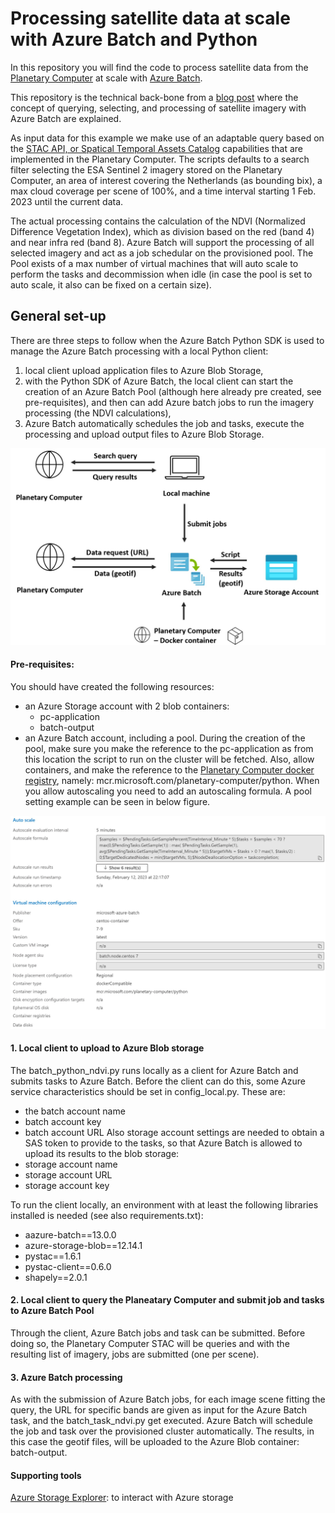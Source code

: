 # Processing satellite data at scale with Azure Batch and Python

In this repository you will find the code to process satellite data from the [Planetary Computer](https://planetarycomputer.microsoft.com/) at scale with [Azure Batch](https://docs.microsoft.com/en-us/azure/batch/batch-technical-overview).

This repository is the technical back-bone from a [blog post](https://towardsdatascience.com/point-clouds-in-the-cloud-b7266da4ff25) where the concept of querying, selecting, and processing of satellite imagery with Azure Batch are explained.

As input data for this example we make use of an adaptable query based on the [STAC API, or Spatical Temporal Assets Catalog](https://stacspec.org/en) capabilities that are implemented in the Planetary Computer. The scripts defaults to a search filter selecting the ESA Sentinel 2 imagery stored on the Planetary Computer, an area of interest covering the Netherlands (as bounding bix), a max cloud coverage per scene of 100%, and a time interval starting 1 Feb. 2023 until the current data.

The actual processing contains the calculation of the NDVI (Normalized Difference Vegetation Index), which as division based on the red (band 4) and near infra red (band 8). Azure Batch will support the processing of all selected imagery and act as a job schedular on the provisioned pool. The Pool exists of a max number of virtual machines that will auto scale to perform the tasks and decommission when idle (in case the pool is set to auto scale, it also can be fixed on a certain size).


## General set-up

There are three steps to follow when the Azure Batch Python SDK is used to manage the Azure Batch processing with a local Python client:
1) local client upload application files to Azure Blob Storage, 
2) with the Python SDK of Azure Batch, the local client can start the creation of an Azure Batch Pool (although here already pre created, see pre-requisites), and then can add Azure batch jobs to run the imagery processing (the NDVI calculations), 
3) Azure Batch automatically schedules the job and tasks, execute the processing and upload output files to Azure Blob Storage.  

<img src="./img/architecture.jpg" width="600"/>

#### Pre-requisites:
You should have created the following resources:
-   an Azure Storage account with 2 blob containers: 
    - pc-application
    - batch-output
-   an Azure Batch account, including a pool. During the creation of the pool, make sure you make the reference to the pc-application as from this location the script to run on the cluster will be fetched. Also, allow containers, and make the reference to the [Planetary Computer docker registry](https://github.com/microsoft/planetary-computer-containers), namely: mcr.microsoft.com/planetary-computer/python. When you allow autoscaling you need to add an autoscaling formula. A pool setting example can be seen in below figure.

<img src="./img/pool_settings.jpg" width="600"/> 


#### 1. Local client to upload to Azure Blob storage
The batch_python_ndvi.py runs locally as a client for Azure Batch and submits tasks to Azure Batch. Before the client can do this, some Azure service characteristics should be set in config_local.py. These are:
- the batch account name 
- batch account key
- batch account URL
Also storage account settings are needed to obtain a SAS token to provide to the tasks, so that Azure Batch is allowed to upload its results to the blob storage:
- storage account name
- storage account URL
- storage account key

To run the client locally, an environment with at least the following libraries installed is needed (see also requirements.txt):
- aazure-batch==13.0.0
- azure-storage-blob==12.14.1
- pystac==1.6.1
- pystac-client==0.6.0
- shapely==2.0.1 


#### 2. Local client to query the Planeatary Computer and submit job and tasks to Azure Batch Pool
Through the client, Azure Batch jobs and task can be submitted. Before doing so, the Planetary Computer STAC will be queries and with the resulting list of imagery, jobs are submitted (one per scene).


#### 3. Azure Batch processing
As with the submission of Azure Batch jobs, for each image scene fitting the query, the URL for specific bands are given as input for the Azure Batch task, and the batch_task_ndvi.py get executed. Azure Batch will schedule the job and task over the provisioned cluster automatically. The results, in this case the geotif files, will be uploaded to the Azure Blob container: batch-output.


#### Supporting tools
[Azure Storage Explorer](https://azure.microsoft.com/en-us/features/storage-explorer/): to interact with Azure storage
